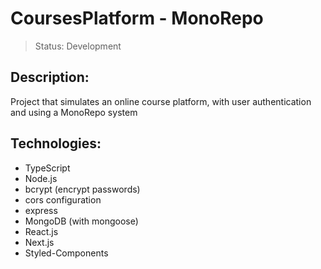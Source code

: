 # CoursesPlatform - MonoRepo
> Status: Development

## Description:
Project that simulates an online course platform, with user authentication and using a MonoRepo system

## Technologies:
- TypeScript
- Node.js
- bcrypt (encrypt passwords)
- cors configuration
- express
- MongoDB (with mongoose)
- React.js
- Next.js
- Styled-Components